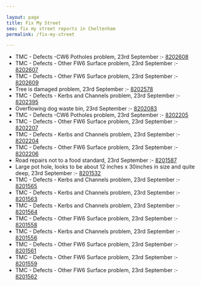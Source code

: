 ```yaml
---

layout: page
title: Fix My Street
seo: fix my street reports in Cheltenham
permalink: /fix-my-street

---
```


<!-- fix_marker starts -->

- TMC - Defects -CW6 Potholes  problem, 23rd September :- [8202608](https://www.fixmystreet.com/report/8202608)
- TMC - Defects - Other FW6  Surface problem, 23rd September :- [8202607](https://www.fixmystreet.com/report/8202607)
- TMC - Defects - Other FW6  Surface problem, 23rd September :- [8202609](https://www.fixmystreet.com/report/8202609)
- Tree is damaged problem, 23rd September :- [8202578](https://www.fixmystreet.com/report/8202578)
- TMC - Defects - Kerbs and Channels problem, 23rd September :- [8202395](https://www.fixmystreet.com/report/8202395)
- Overflowing dog waste bin, 23rd September :- [8202083](https://www.fixmystreet.com/report/8202083)
- TMC - Defects -CW6 Potholes  problem, 23rd September :- [8202205](https://www.fixmystreet.com/report/8202205)
- TMC - Defects - Other FW6  Surface problem, 23rd September :- [8202207](https://www.fixmystreet.com/report/8202207)
- TMC - Defects - Kerbs and Channels problem, 23rd September :- [8202204](https://www.fixmystreet.com/report/8202204)
- TMC - Defects - Other FW6  Surface problem, 23rd September :- [8202206](https://www.fixmystreet.com/report/8202206)
- Road repairs not to a food standard, 23rd September :- [8201587](https://www.fixmystreet.com/report/8201587)
- Large pot hole, looks to be about 12 inches x 30inches in size and quite deep, 23rd September :- [8201532](https://www.fixmystreet.com/report/8201532)
- TMC - Defects - Kerbs and Channels problem, 23rd September :- [8201565](https://www.fixmystreet.com/report/8201565)
- TMC - Defects - Kerbs and Channels problem, 23rd September :- [8201563](https://www.fixmystreet.com/report/8201563)
- TMC - Defects - Kerbs and Channels problem, 23rd September :- [8201564](https://www.fixmystreet.com/report/8201564)
- TMC - Defects - Other FW6  Surface problem, 23rd September :- [8201558](https://www.fixmystreet.com/report/8201558)
- TMC - Defects - Kerbs and Channels problem, 23rd September :- [8201556](https://www.fixmystreet.com/report/8201556)
- TMC - Defects - Other FW6  Surface problem, 23rd September :- [8201561](https://www.fixmystreet.com/report/8201561)
- TMC - Defects - Other FW6  Surface problem, 23rd September :- [8201559](https://www.fixmystreet.com/report/8201559)
- TMC - Defects - Other FW6  Surface problem, 23rd September :- [8201562](https://www.fixmystreet.com/report/8201562)

<!-- fix_marker ends -->